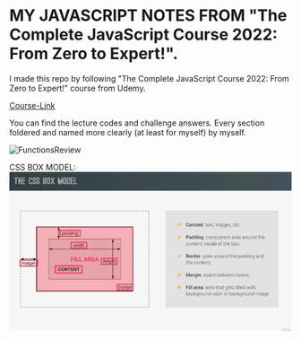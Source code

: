 # MY JAVASCRIPT NOTES FROM "The Complete JavaScript Course 2022: From Zero to Expert!".

I made this repo by following "The Complete JavaScript Course 2022: From Zero to Expert!" course from Udemy.

[Course-Link](https://www.udemy.com/course/the-complete-javascript-course/)

You can find the lecture codes and challenge answers. Every section foldered and named more clearly (at least for myself) by myself.

![FunctionsReview](https://user-images.githubusercontent.com/62032779/167257364-4ef0266f-2806-424f-8341-5e303d3d29da.png)

CSS BOX MODEL:
![Alt text](3-Html-Css-Fundamentals\images\cssboxmodel.png?raw=true "BOX-MODEL")
